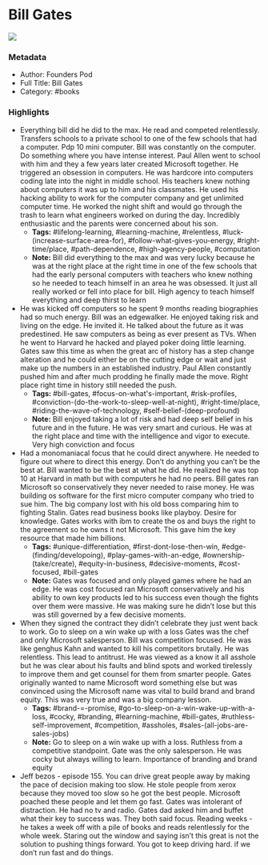# Bill Gates

![](https://readwise-assets.s3.amazonaws.com/static/images/default-book-icon-1.a08c56e2fedd.png)

### Metadata

- Author: Founders Pod
- Full Title: Bill Gates
- Category: #books

### Highlights

- Everything bill did he did to the max. He read and competed relentlessly.
  Transfers schools to a private school to one of the few schools that had a computer. Pdp 10 mini computer. Bill was constantly on the computer. Do something where you have intense interest. Paul Allen went to school with him and they a few years later created Microsoft together. He triggered an obsession in computers. He was hardcore into computers coding late into the night in middle school. His teachers knew nothing about computers it was up to him and his classmates. He used his hacking ability to work for the computer company and get unlimited computer time. He worked the night shift and would go through the trash to learn what engineers worked on during the day. Incredibly enthusiastic and the parents were concerned about his son.
    - **Tags:** #lifelong-learning, #learning-machine, #relentless, #luck-(increase-surface-area-for), #follow-what-gives-you-energy, #right-time/place, #path-dependence, #high-agency-people, #computation
    - **Note:** Bill did everything to the max and was very lucky because he was at the right place at the right time in one of the few schools that had the early personal computers with teachers who knew nothing so he needed to teach himself in an area he was obsessed. It just all really worked or fell into place for bill. High agency to teach himself everything and deep thirst to learn
- He was kicked off computers so he spent 9 months reading biographies had so much energy.
  Bill was an edgewalker. He enjoyed taking risk and living on the edge. He invited it. He talked about the future as it was predestined.
  He saw computers as being as ever present as TVs. When he went to Harvard he hacked and played poker doing little learning.
  Gates saw this time as when the great arc of history has a step change alteration and he could either be on the cutting edge or wait and just make up the numbers in an established industry. Paul Allen constantly pushed him and after much prodding he finally made the move. Right place right time in history still needed the push.
    - **Tags:** #bill-gates, #focus-on-what's-important, #risk-profiles, #conviction-(do-the-work-to-sleep-well-at-night), #right-time/place, #riding-the-wave-of-technology, #self-belief-(deep-profound)
    - **Note:** Bill enjoyed taking a lot of risk and had deep self belief in his future and in the future. He was very smart and curious. He was at the right place and time with the intelligence and vigor to execute. Very high conviction and focus
- Had a monomaniacal focus that he could direct anywhere. He needed to figure out where to direct this energy. Don’t do anything you can’t be the best at. Bill wanted to be the best at what he did. He realized he was top 10 at Harvard in math but with computers he had no peers.
  Bill gates ran Microsoft so conservatively they never needed to raise money. He was building os software for the first micro computer company who tried to sue him. The big company lost with his old boss comparing him to fighting Stalin.
  Gates read business books like playboy. Desire for knowledge.
  Gates works with ibm to create the os and buys the right to the agreement so he owns it not Microsoft. This gave him the key resource that made him billions.
    - **Tags:** #unique-differentiation, #first-dont-lose-then-win, #edge-(finding/developoing), #play-games-with-an-edge, #ownership-(take/create), #equity-in-business, #decisive-moments, #cost-focused, #bill-gates
    - **Note:** Gates was focused and only played games where he had an edge. He was cost focused ran Microsoft conservatively and his ability to own key products led to his success even though the fights over them were massive. He was making sure he didn’t lose but this was still governed by a few decisive moments.
- When they signed the contract they didn’t celebrate they just went back to work. Go to sleep on a win wake up with a loss
  Gates was the chef and only Microsoft salesperson.
  Bill was competition focused. He was like genghus Kahn and wanted to kill his competitors brutally. He was relentless. This lead to antitrust.
  He was viewed as a know it all asshole but he was clear about his faults and blind spots and worked tirelessly to improve them and get counsel for them from smarter people. Gates originally wanted to name Microsoft word something else but was convinced using the Microsoft name was vital to build brand and brand equity. This was very true and was a big company lesson.
    - **Tags:** #brand-=-promise, #go-to-sleep-on-a-win-wake-up-with-a-loss, #cocky, #branding, #learning-machine, #bill-gates, #ruthless-self-improvement, #competition, #assholes, #sales-(all-jobs-are-sales-jobs)
    - **Note:** Go to sleep on a win wake up with a loss. Ruthless from a competitive standpoint. Gate was the only salesperson. He was cocky but always willing to learn. Importance of branding and brand equity
- Jeff bezos - episode 155. You can drive great people away by making the pace of decision making too slow. He stole people from xerox because they moved too slow so he got the best people. Microsoft poached these people and let them go fast. 
  Gates was intolerant of distraction. He had no tv and radio. Gates dad asked him and buffet what their key to success was. They both said focus. 
  Reading weeks - he takes a week off with a pile of books and reads relentlessly for the whole week. 
  Staring out the window and saying isn’t this great is not the solution to pushing things forward. You got to keep driving hard. if we don’t run fast and do things.
